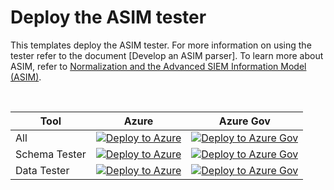 # Deploy the ASIM tester

This templates deploy the ASIM tester. For more information on using the tester refer to the document [Develop an ASIM parser]. To learn more about ASIM, refer to [Normalization and the Advanced SIEM Information Model (ASIM)](https://aka.ms/AboutASIM).

<br>

| Tool | Azure | Azure Gov |
| ---- | ----- | --------- |
| All | [![Deploy to Azure](https://aka.ms/deploytoazurebutton)](https://portal.azure.com/#create/Microsoft.Template/uri/https%3A%2F%2Fraw.githubusercontent.com%2FAzure%2FAzure-Sentinel%2Fmaster%2FASIM%2Fdev%2FASimTester%2FASimTester.json) | [![Deploy to Azure Gov](https://aka.ms/deploytoazuregovbutton)](https://portal.azure.us/#create/Microsoft.Template/uri/https%3A%2F%2Fraw.githubusercontent.com%2FAzure%2FAzure-Sentinel%2Fmaster%2FASIM%2Fdev%2FASimTester%2FASimTester.json) |
| Schema Tester | [![Deploy to Azure](https://aka.ms/deploytoazurebutton)](https://portal.azure.com/#create/Microsoft.Template/uri/https%3A%2F%2Fraw.githubusercontent.com%2FAzure%2FAzure-Sentinel%2Fmaster%2FASIM%2Fdev%2FASimTester%2FASimSchemaTester.json) | [![Deploy to Azure Gov](https://aka.ms/deploytoazuregovbutton)](https://portal.azure.us/#create/Microsoft.Template/uri/https%3A%2F%2Fraw.githubusercontent.com%2FAzure%2FAzure-Sentinel%2Fmaster%2FASIM%2Fdev%2FASimTester%2FASimSchemaTester.json) |
| Data Tester | [![Deploy to Azure](https://aka.ms/deploytoazurebutton)](https://portal.azure.com/#create/Microsoft.Template/uri/https%3A%2F%2Fraw.githubusercontent.com%2FAzure%2FAzure-Sentinel%2Fmaster%2FASIM%2Fdev%2FASimTester%2FASimDataTester.json) | [![Deploy to Azure Gov](https://aka.ms/deploytoazuregovbutton)](https://portal.azure.us/#create/Microsoft.Template/uri/https%3A%2F%2Fraw.githubusercontent.com%2FAzure%2FAzure-Sentinel%2Fmaster%2FASIM%2Fdev%2FASimTester%2FASimDataTester.json) |

